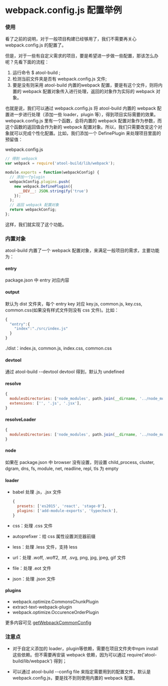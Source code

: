 # webpack.config.js 配置举例

<!-- toc -->

### 使用

看了之前的说明，对于一般项目构建已经够用了，我们不需要再关心 webpack.config.js 的配置了。

但是，对于一些有自定义需求的项目，要是希望进一步做一些配置，那该怎么办呢？先看下面的流程：

 1. 运行命令 $ atool-build ;
 2. 检测当前文件夹是否有 webpack.config.js 文件;
 3. 要是没有则采用 atool-build 内置的webpack 配置，要是有这个文件，则将内置的 webpack 配置对象传入进行处理，返回的对象作为实际的 webpack 对象。

也就是说，我们可以通过 webpack.config.js 将 atool-build 内置的 webpack 配置进一步进行处理（添加一些 loader，plugin 等），得到项目实际需要的效果。webpack.config.js 里有一个函数，会将内置的 webpack 配置对象作为参数，而这个函数的返回值会作为新的 webpack 配置对象。所以，我们只需要改变这个对象就可以完成个性化配置。比如，我们添加一个 DefinePlugin 来处理项目里面的预留值：

webpack.config.js
```javascript
// 得到 webpack
var webpack = require('atool-build/lib/webpack');

module.exports = function(webpackConfig) {
  // 添加一个plugin
  webpackConfig.plugins.push(
    new webpack.DefinePlugin({
      __DEV__: JSON.stringify('true')
    });
  );
  // 返回 webpack 配置对象
  return webpackConfig;
};
```

这样，我们就实现了这个功能。


### 内置对象

atool-build 内置了一个 webpack 配置对象，来满足一般项目的需求，主要功能为：

#### entry

package.json 中 entry 对应内容

#### output

默认为 dist 文件夹，每个 entry key 对应 key.js, common.js, key.css, common.css(如果没有样式文件则没有 css 文件)。比如：

```javascript
{
  "entry":{
    "index":"./src/index.js"
  }
}
```

./dist：index.js, common.js, index.css, common.css

#### devtool

通过 atool-build --devtool devtool 得到，默认为 undefined


#### resolve

```javascript
{
  modulesDirectories: ['node_modules', path.join(__dirname, '../node_modules')],
  extensions: ['', '.js', '.jsx'],
}
```

#### resolveLoader

```javascript
{
  modulesDirectories: ['node_modules', path.join(__dirname, '../node_modules')],
}
```


#### node

如果在 package.json 中 browser 没有设置，则设置 child_process, cluster, dgram, dns, fs, module, net, readline, repl, tls 为 empty

#### loader

- babel
  处理 .js，.jsx 文件

  ```javascript
  {
    presets: ['es2015', 'react', 'stage-0'],
    plugins: ['add-module-exports', 'typecheck'],
  }
  ```
- css：处理 .css 文件
- autoprefixer：给 css 属性设置浏览器前缀
- less：处理 .less 文件，支持 less
- url：处理 .woff, .woff2, .ttf, .svg, png, jpg, jpeg, gif 文件
- file：处理 .eot 文件
- json：处理 .json 文件

#### plugins

- webpack.optimize.CommonsChunkPlugin
- extract-text-webpack-plugin
- webpack.optimize.OccurenceOrderPlugin

更多内容可见 [getWebpackCommonConfig](https://github.com/ant-tool/atool-build/blob/master/src/getWebpackCommonConfig.js)

### 注意点

- 对于自定义添加的 loader，plugin等依赖，需要在项目文件夹中npm install 这些依赖。但不需要再安装 webpack 依赖，因为可以通过 require('atool-build/lib/webpack') 得到；

- 可以通过 atool-build --config file 来指定需要用到的配置文件，默认是 webpack.config.js，要是找不到则使用内置的 webpack 配置。